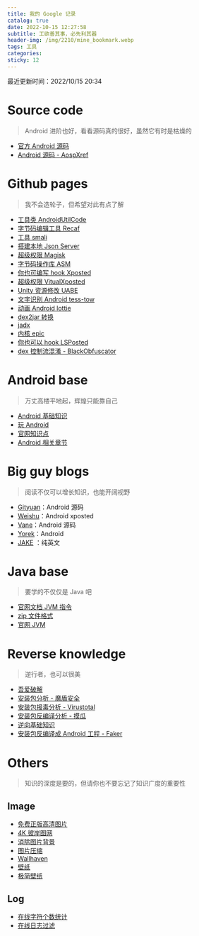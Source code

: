 ```yaml
---
title: 我的 Google 记录
catalog: true
date: 2022-10-15 12:27:58
subtitle: 工欲善其事，必先利其器
header-img: /img/2210/mine_bookmark.webp
tags: 工具
categories:
sticky: 12
---
```


最近更新时间：2022/10/15  20:34


# Source code
> Android 进阶也好，看看源码真的很好，虽然它有时是枯燥的

- [官方 Android 源码](https://android.googlesource.com/platform/)
- [Android 源码 - AospXref ](http://aospxref.com)


# Github pages 
> 我不会造轮子，但希望对此有点了解

- [工具类 AndroidUtilCode](https://github.com/Blankj/AndroidUtilCode/blob/master/lib/utilcode/README-CN.md)
- [字节码编辑工具 Recaf](https://github.com/Col-E/Recaf)
- [工具 smali](https://github.com/JesusFreke/smali)
- [搭建本地 Json Server](https://github.com/typicode/json-server)
- [超级权限 Magisk](https://github.com/topjohnwu/Magisk)
- [字节码操作库 ASM](https://gitlab.ow2.org/asm/asm)
- [你也可编写 hook Xposted](https://github.com/asLody/SandHook)
- [超级权限 VitualXposted](https://github.com/android-hacker/VirtualXposed)
- [Unity 资源修改 UABE](https://github.com/SeriousCache/UABE)
- [文字识别 Android tess-tow](https://github.com/rmtheis/tess-two)
- [动画 Android lottie](https://lottiefiles.com/search?q=file%20conversion&category=animations&type=free)
- [dex2jar 转换](https://github.com/pxb1988/dex2jar)
- [jadx](https://github.com/skylot/jadx)
- [内核 epic](https://github.com/tiann/epic/blob/master/README_cn.md)
- [你也可以 hook LSPosted](https://github.com/LSPosed/LSPosed)
- [dex 控制流混淆 - BlackObfuscator](https://github.com/Familyye/BlackObfuscator)


# Android base
> 万丈高楼平地起，辉煌只能靠自己

- [Android 基础知识](https://github.com/jeanboydev/Android-ReadTheFuckingSourceCode)
- [玩 Android](https://www.wanandroid.com)
- [官网知识点](https://developer.android.com/training/system-ui/immersive?hl=zh-cn)
- [Android 相关章节](https://github.com/AndroidAdvanceWithGeektime)


# Big guy blogs
> 阅读不仅可以增长知识，也能开阔视野

- [Gityuan](http://gityuan.com)：Android 源码
- [Weishu](https://weishu.me)：Android xposted
- [Vane](http://vanelst.site)：Android 源码
- [Yorek](https://blog.yorek.xyz)：Android
- [JAKE](https://jakewharton.com/blog/) ：纯英文

# Java base
> 要学的不仅仅是 Java 吧

- [官网文档 JVM 指令](https://docs.oracle.com/javase/specs/jvms/se16/html/jvms-2.html)
- [zip 文件格式](https://thismj.cn/2019/02/14/qian-xi-zip-ge-shi/)
- [官网 JVM](https://docs.oracle.com/javase/specs/jvms/se11/html/index.html)


# Reverse knowledge
> 逆行者，也可以很美

- [吾爱破解](https://www.52pojie.cn)
- [安装包分析 - 魔盾安全](https://www.maldun.com)
- [安装包报毒分析 - Virustotal](https://www.virustotal.com/gui/home/upload)
- [安装包反编译分析 - 摸瓜](https://mogua.co)
- [逆向基础知识](https://github.com/crifan/android_app_security_crack)
- [安装包反编译成 Android 工程 - Faker](https://github.com/Efaker/FakerAndroid)


# Others
> 知识的深度是要的，但请你也不要忘记了知识广度的重要性

## Image
- [免费正版高清图片](https://pixabay.com/zh/)
- [4K 彼岸图网](http://pic.netbian.com)
- [消除图片背景](https://www.remove.bg/zh/upload)
- [图片压缩](http://www.yalijuda.com)
- [Wallhaven](https://wallhaven.cc)
- [壁纸](https://www.syt5.com/bizhi/)
- [极简壁纸](https://bz.zzzmh.cn/index)

## Log
- [在线字符个数统计](https://www.eteste.com)
- [在线日志过滤](https://tilipa.zlsam.com/#/tool?id=199&name=日志分析工具)
